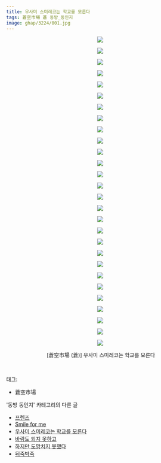 ```yaml
---
title: 우사미 스미레코는 학교를 모른다
tags: 蒼空市場 蒼 동방_동인지
image: ghap/3224/001.jpg
---
```

<div class="article">
<p style="text-align: center; clear: none; float: none;"><img src="{{ site.nasurl }}/ghap/3224/001.jpg"/></p>
<p style="text-align: center; clear: none; float: none;"><img src="{{ site.nasurl }}/ghap/3224/002.jpg"/></p>
<p style="text-align: center; clear: none; float: none;"><img src="{{ site.nasurl }}/ghap/3224/003.jpg"/></p>
<p style="text-align: center; clear: none; float: none;"><img src="{{ site.nasurl }}/ghap/3224/004.jpg"/></p>
<p style="text-align: center; clear: none; float: none;"><img src="{{ site.nasurl }}/ghap/3224/005.jpg"/></p>
<p style="text-align: center; clear: none; float: none;"><img src="{{ site.nasurl }}/ghap/3224/006.jpg"/></p>
<p style="text-align: center; clear: none; float: none;"><img src="{{ site.nasurl }}/ghap/3224/007.jpg"/></p>
<p style="text-align: center; clear: none; float: none;"><img src="{{ site.nasurl }}/ghap/3224/008.jpg"/></p>
<p style="text-align: center; clear: none; float: none;"><img src="{{ site.nasurl }}/ghap/3224/009.jpg"/></p>
<p style="text-align: center; clear: none; float: none;"><img src="{{ site.nasurl }}/ghap/3224/010.jpg"/></p>
<p style="text-align: center; clear: none; float: none;"><img src="{{ site.nasurl }}/ghap/3224/011.jpg"/></p>
<p style="text-align: center; clear: none; float: none;"><img src="{{ site.nasurl }}/ghap/3224/012.jpg"/></p>
<p style="text-align: center; clear: none; float: none;"><img src="{{ site.nasurl }}/ghap/3224/013.jpg"/></p>
<p style="text-align: center; clear: none; float: none;"><img src="{{ site.nasurl }}/ghap/3224/014.jpg"/></p>
<p style="text-align: center; clear: none; float: none;"><img src="{{ site.nasurl }}/ghap/3224/015.jpg"/></p>
<p style="text-align: center; clear: none; float: none;"><img src="{{ site.nasurl }}/ghap/3224/016.jpg"/></p>
<p style="text-align: center; clear: none; float: none;"><img src="{{ site.nasurl }}/ghap/3224/017.jpg"/></p>
<p style="text-align: center; clear: none; float: none;"><img src="{{ site.nasurl }}/ghap/3224/018.jpg"/></p>
<p style="text-align: center; clear: none; float: none;"><img src="{{ site.nasurl }}/ghap/3224/019.jpg"/></p>
<p style="text-align: center; clear: none; float: none;"><img src="{{ site.nasurl }}/ghap/3224/020.jpg"/></p>
<p style="text-align: center; clear: none; float: none;"><img src="{{ site.nasurl }}/ghap/3224/021.jpg"/></p>
<p style="text-align: center; clear: none; float: none;"><img src="{{ site.nasurl }}/ghap/3224/022.jpg"/></p>
<p style="text-align: center; clear: none; float: none;"><img src="{{ site.nasurl }}/ghap/3224/023.jpg"/></p>
<p style="text-align: center; clear: none; float: none;"><img src="{{ site.nasurl }}/ghap/3224/024.jpg"/></p>
<p style="text-align: center; clear: none; float: none;"><img src="{{ site.nasurl }}/ghap/3224/025.jpg"/></p>
<p style="text-align: center; clear: none; float: none;"><img src="{{ site.nasurl }}/ghap/3224/026.jpg"/></p>
<p style="text-align: center; clear: none; float: none;"><img src="{{ site.nasurl }}/ghap/3224/027.jpg"/></p>
<p style="text-align: center; clear: none; float: none;"><img src="{{ site.nasurl }}/ghap/3224/028.jpg"/></p>
<p style="text-align: center; clear: none; float: none;"> [蒼空市場 (蒼)] 우사미 스미레코는 학교를 모른다</p>
<p><br/></p>
</div><div class="tagTrail">
<p>태그: </p>
<ul>
<li>蒼空市場</li>
</ul>
</div><div class="another">
<p>'동방 동인지' 카테고리의 다른 글</p>
<ul>
<li><a href="/2017-05-10-ghap_3226">프렌즈</a></li>
<li><a href="/2017-05-10-ghap_3225">Smile for me</a></li>
<li><a href="/2017-05-09-ghap_3224">우사미 스미레코는 학교를 모른다</a></li>
<li><a href="/2017-04-20-ghap_3211">바람도 되지 못하고</a></li>
<li><a href="/2017-04-20-ghap_3210">하지만 도망치지 못했다</a></li>
<li><a href="/2017-04-20-ghap_3209">뒤죽박죽</a></li>
</ul>
</div><div class="cb_module cb_fluid">
<div class="cb_wrt cb_profile">
</div><!-- commentList close -->
</div>